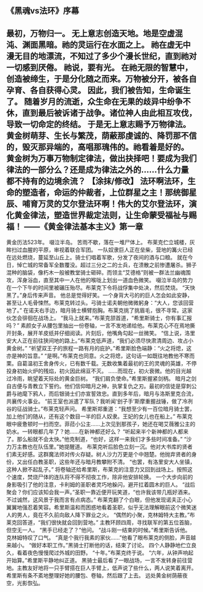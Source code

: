 ## 《黑魂vs法环》序幕


最初，万物归一。
无上意志创造天地。地是空虚混沌、渊面黑暗。祂的灵运行在水面之上。
祂在虚无中漫无目的地漂流，不知过了多少个漫长世纪，直到祂对一切感到厌倦。
祂说，要有光。
在祂无限的智慧中，创造被缔生，于是分化随之而来。万物被分开，被各自孕育、各自获得心灵。
因此，我们被告知，生命诞生了。
随着岁月的流逝，众生命在无果的歧异中纷争不休，直到最后被诉诸于战争。诸位神人由此相互攻伐，导致一切命定的终结。
于是无上意志赐予万物律法。
黄金树萌芽、生长与繁茂，荫蔽那虔诚的、降罚那不信的，毁灭那异端的，高唱那瑰伟的。祂看着是好的。
黄金树为万事万物制定律法，做出抉择吧！要成为我们律法的一部分么？还是成为律法之外的......什么力量都不持有的边境余流？
【涂抹/修改】
法环啊法环，生命的塑造者，命运的仲裁者，上位群星之主！那统御星辰、哺育万灵的艾尔登法环啊！伟大的艾尔登法环，演化黄金律法，塑造世界裁定法则，让生命蒙受福祉与赐福！
——《黄金律法基本主义》第一章
-----------------
黄金历法523年。
啜泣半岛。
苦雨不歇，落在一堆尸体上。
布莱克伫立城楼，灰眸扫过血腥的平原，审视着联合军团。
一队奴隶巨人正在垒柴，营地的篝火已经在远处燃烧，蔓延至山丘上。骑士们唱着军歌，分发了夜间的酒与口粮。
就在今日，悼亡城的常备军全数覆没。超过三分之二的士兵，在溃散之前惨遭屠杀。狮子混种的脑袋，像朽木一般被教堂骑士砸碎。而领主“艾德格”则被一群法兰幽魂围攻，浑身浴血，直至其中一人在他的喉咙上划出一道血色微笑。
啜泣半岛的势力在一个下午的时间里被碾压殆尽。布莱克下令将战俘集中处决，然后焚烧。
“天快黑了。”身后传来声音。
他总是觉得好笑。一个身背大弓的的巨人怎会如此安静，甚至让人毛骨悚然。布莱克转过头。弓骑士诺夫朝他微微躬身：“大人，您该回营地了。”
在诺夫右手边，暗月骑士横臂抱胸。布莱克挑了挑眉毛，很不寻常。这家伙怎会徘徊在战场上。
“我马上就来。”布莱克颔首道，“希里斯骑士，你有事汇报吗？”
素颜女子从腰包里抽出一份卷轴，一言不发地递给他。布莱克心不在焉地撕开封条，展开羊皮纸并仔细阅读。片刻后，他嘴角勾起一丝微笑。
“信上说，洛里安大人正在前往狭间地的路上。”布莱克低声道，“我们必须尽快肃清周边、攻占小黄金树。”
“祈望双王子的旅程一路有月的庇护。”希里斯脸色端静：“火之将熄，这亦是神的旨意。”
“是啊。”布莱克也同意。火之将熄，这句话一如既往地教他不寒而栗。自葛温初王舍身传火，已有数千载。无数收集着最初的王的灵魂的英雄，不停投身初始火炉的残焰，初火因此绵亘不灭。
......而现在，初火衰微。他的目光越过冷雨，眺望着天际处的黄金巨树。
“我们肩负使命。”希里斯握紧剑柄。
暗月之剑自古便与青教立下誓约。他们信仰暗月之神，执掌复仇之刃。最初的信徒是穿刺公爵与祂麾下鸦人，而后银骑士们亦宣誓效忠。直到多年后，暗月与洛斯里克合流，共襄传火事业。
“前王室也派遣了军队？我听闻‘刽子手’斯摩重握战锤，做了冷冽谷的征战骑士。”布莱克轻声问。
希里斯郑重道：“我想至少有一百位暗月骑士罢，加上他们的随从，还有这个数目一半的巨人奴隶。王妃的女儿也在船上。”
布莱克眼中疲惫顿时一扫而空。菲菈小公主......上次见到那孩子，她还在喝艾薇雅公主的奶水。一转眼都几年了？她......在新神都还好么？
“听起来半个新神都的人都来了。那么船就不会太快。”他克制道，“也好，这样一来我们才多些时间准备。”
“沙力万主教也在队伍里。”她提醒道。
布莱克听后脸色立刻一沉。他对大书库的贤者们素无好感。这群魔法师对传火存疑。树人沙力万更是个中翘楚。他抛弃贤者的身份，又出任白教圣职，这些年还与暗月教攀附不清。
“也罢，有洛里安大人坐镇，这种人掀不起乱子。”
将卷轴还给希里斯，布莱克的注意力又回到战场上。按照这个速度，焚烧尸体的连队将不得不彻夜工作，除非他安排轮换。
一个大步向前的身影吸引了他的注意，卡利姆的圣职者灵巧地躲闪，避开扛着圆木的巨人。
“战后聚会？你们应该知会我一声。”圣职一靠近便开玩笑道，“也许我该带几瓶好酒来。不过诚然，这风景于我而言有点病态。”
布莱克翻了个白眼，但他发现诺夫正小心翼翼地强忍着笑容。希里斯温和而困惑地看着圣职，似乎无法理解眼前这个微笑迷人的男人，竟在不久前向敌人降下罪业之火。
“偶然的小聚，克林姆特大主教。”布莱克回答道，“我们很快就会回到营地。”
主教环顾四周，寻找联军的第五位首脑，但空无一人。
“黑手已经走了？”他问。
“战斗刚一结束的时候。”希里斯告诉他。
克林姆特叹了口气。
“真是个我行我素的家伙......”他看了眼布莱克的侧脸，声音越来越小。
“做好本职工作。”黑骑士打断他的话，结束了讨论。
四个人静静地伫立良久，看着夜色慢慢爬过外城的田野。
“十年。”布莱克终于说。
“六年，从钟声响起开始算。”希里斯平静地纠正道。
黑骑士最后看了一眼战场，一言不发转身前往营地。主教友好地将一只手臂搭在巨人手臂上，低声说了些什么，两人说笑着离开。希里斯有条不紊地整理好她的腰包、卷轴，然后跟了上去。
远处黄金树荫蔽夜空，光影恢弘。